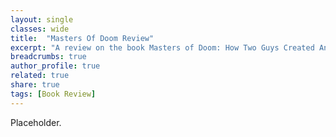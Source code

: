 ```yaml
---
layout: single
classes: wide
title:  "Masters Of Doom Review"
excerpt: "A review on the book Masters of Doom: How Two Guys Created An Empire And Transformed Pop Culture by David Kushner."
breadcrumbs: true
author_profile: true
related: true
share: true
tags: [Book Review]
---
```


Placeholder.
